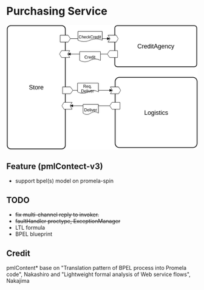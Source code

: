 # Purchasing Service

![Preview](https://raw.githubusercontent.com/ubinix-warun/sketchbook-promela/master/case-study/purchasing/b2b-purchasing-bpels.png)

## Feature (pmlContect-v3)
* support bpel(s) model on promela-spin

## TODO
* ~~fix multi-channel reply to invoker.~~
* ~~faultHandler proctype, ExceptionManager~~
* LTL formula
* BPEL blueprint

## Credit
pmlContent* base on "Translation pattern of BPEL process into Promela code",  Nakashiro and "Lightweight formal analysis of Web service flows", Nakajima
